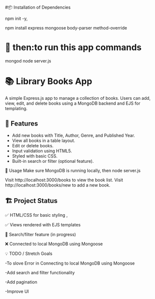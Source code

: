 


#📦 Installation of Dependencies

npm init -y,

npm install express mongoose body-parser method-override


 # 🚀 then:to run this app commands
mongod
node server.js


# 📚 Library Books App

A simple Express.js app to manage a collection of books. Users can add, view, edit, and delete books using a MongoDB backend and EJS for templating.


## 🚀 Features

- Add new books with Title, Author, Genre, and Published Year.
- View all books in a table layout.
- Edit or delete books.
- Input validation using HTML5.
- Styled with basic CSS.
- Built-in search or filter (optional feature).


🧪 Usage
Make sure MongoDB is running locally, then
node server.js

Visit http://localhost:3000/books to view the book list.
Visit http://localhost:3000/books/new to add a new book.

## 🏗️ Project Status

✅ HTML/CSS for basic styling ,

✅ Views rendered with EJS templates

🚧 Search/filter feature (in progress)

❌ Connected to local MongoDB using Mongoose 


💡 TODO / Stretch Goals

-To slove Error in Connecting to local MongoDB using Mongoose

-Add search and filter functionality

-Add pagination

-Improve UI 

